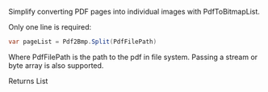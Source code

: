 ﻿Simplify converting PDF pages into individual images with PdfToBitmapList.

Only one line is required:
```cs
var pageList = Pdf2Bmp.Split(PdfFilePath)
```
Where PdfFilePath is the path to the pdf in file system. Passing a stream or byte array is also supported.

Returns List<Bitmap>